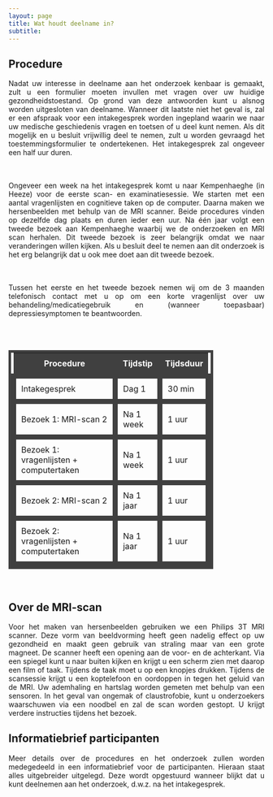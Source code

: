 ```yaml
---
layout: page
title: Wat houdt deelname in?
subtitle:
---
```


<div align = "justify"> 
	<p>
		<h2> Procedure </h2>

Nadat uw interesse in deelname aan het onderzoek kenbaar is gemaakt, zult u een formulier moeten invullen met vragen over uw huidige gezondheidstoestand. Op grond van deze antwoorden kunt u alsnog worden uitgesloten van deelname. Wanneer dit laatste niet het geval is, zal er een afspraak voor een intakegesprek worden ingepland waarin we naar uw medische geschiedenis vragen en toetsen of u deel kunt nemen. Als dit mogelijk en u besluit vrijwillig deel te nemen, zult u worden gevraagd het toestemmingsformulier te ondertekenen. Het intakegesprek zal ongeveer een half uur duren.

<br><br>Ongeveer een week na het intakegesprek komt u naar Kempenhaeghe (in Heeze) voor de eerste scan- en examinatiesessie. We starten met een aantal vragenlijsten en cognitieve taken op de computer. Daarna maken we hersenbeelden met behulp van de MRI scanner. Beide procedures vinden op dezelfde dag plaats en duren ieder een uur. Na één jaar volgt een tweede bezoek aan Kempenhaeghe waarbij we de onderzoeken en MRI scan herhalen. Dit tweede bezoek is zeer belangrijk omdat we naar veranderingen willen kijken. Als u besluit deel te nemen aan dit onderzoek is het erg belangrijk dat u ook mee doet aan dit tweede bezoek. 

<br><br> Tussen het eerste en het tweede bezoek nemen wij om de 3 maanden telefonisch contact met u op om een korte vragenlijst over uw behandeling/medicatiegebruik en (wanneer toepasbaar) depressiesymptomen te beantwoorden.

<br><br>
<style type="text/css">
  table          {border:solid 5px #404040;}
  table td       {border:solid 10px #404040; padding: 10px}
  table th       {padding: 10px;}
  table tr#r1  {background-color: #404040; color:white;}

</style>

<table style = "width:80%" align="center">
	<tr id="r1">
		<th> Procedure </th>
		<th> Tijdstip </th>
		<th> Tijdsduur </th>
	</tr>
	<tr id="r2">
		<td> Intakegesprek </td>
		<td> Dag 1 </td>
		<td> 30 min </td>
	</tr>
	<tr id="r3">
		<td> Bezoek 1: MRI-scan 2</td>
		<td> Na 1 week </td>
		<td> 1 uur </td>
	</tr>	
	<tr id="r4">
		<td> Bezoek 1: vragenlijsten + computertaken</td>
		<td> Na 1 week </td>
		<td> 1 uur</td>
	</tr>
	<tr id="r5">
		<td> Bezoek 2: MRI-scan 2</td>
		<td> Na 1 jaar </td>
		<td> 1 uur </td>
	</tr>	
	<tr id="r6">
		<td> Bezoek 2: vragenlijsten + computertaken</td>
		<td> Na 1 jaar</td>
		<td> 1 uur </td>
	</tr>
</table>	
<br>

<div align="justify">
	<p>
		<h2> Over de MRI-scan </h2>

Voor het maken van hersenbeelden gebruiken we een Philips 3T MRI scanner. Deze vorm van beeldvorming heeft geen nadelig effect op uw gezondheid en maakt geen gebruik van straling maar van een grote magneet. De scanner heeft een opening aan de voor- en de achterkant. Via een spiegel kunt u naar buiten kijken en krijgt u een scherm zien met daarop een film of taak. Tijdens de taak moet u op een knopjes drukken. Tijdens de scansessie krijgt u een koptelefoon en oordoppen in tegen het geluid van de MRI. Uw ademhaling en hartslag worden gemeten met behulp van een sensoren. In het geval van ongemak of claustrofobie, kunt u onderzoekers waarschuwen via een noodbel en zal de scan worden gestopt. U krijgt verdere instructies tijdens het bezoek.

</p></div> 

<div align="justify">
	<p>
		<h2> Informatiebrief participanten </h2>

Meer details over de procedures en het onderzoek zullen worden medegedeeld in een informatiebrief voor de participanten. Hieraan staat alles uitgebreider uitgelegd. Deze wordt opgestuurd wanneer blijkt dat u kunt deelnemen aan het onderzoek, d.w.z. na het intakegesprek.
</p>
</div> 


